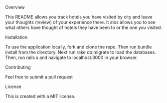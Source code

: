 Overview

This README allows you track hotels you have visited by city and leave your thoughts (review) of your experience there.  It alos allows you to see what others have thought of hotels they have been to or the one you visited.

Installation

To use the application locally, fork and clone the repo. Then run bundle install from the directory. Next run rake db:migrate to load the databases. Then, run rails s and navigate to localhost:3000 in your browser.

Contributing

Feel free to submit a pull request

License

This is created with a MIT license.




